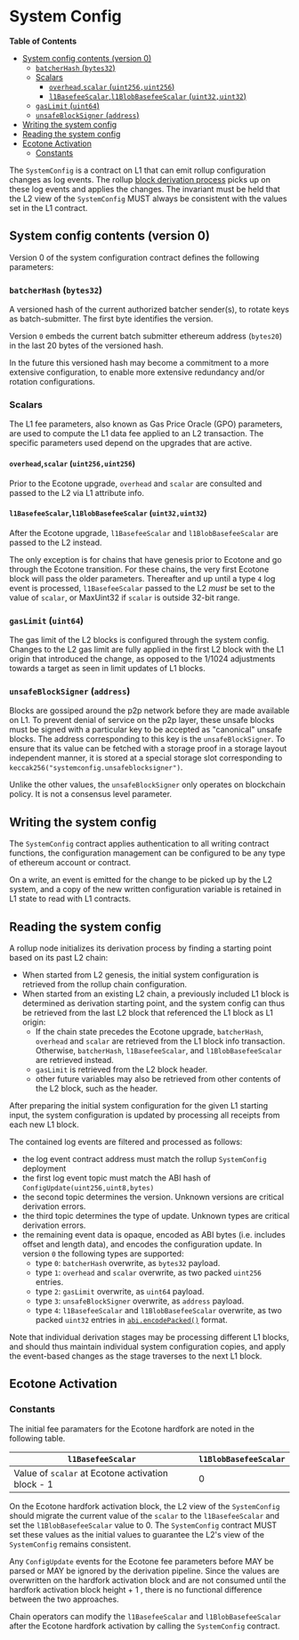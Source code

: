 # System Config

<!-- START doctoc generated TOC please keep comment here to allow auto update -->
<!-- DON'T EDIT THIS SECTION, INSTEAD RE-RUN doctoc TO UPDATE -->
**Table of Contents**

- [System config contents (version 0)](#system-config-contents-version-0)
  - [`batcherHash` (`bytes32`)](#batcherhash-bytes32)
  - [Scalars](#scalars)
    - [`overhead`,`scalar` (`uint256,uint256`)](#overheadscalar-uint256uint256)
    - [`l1BasefeeScalar`,`l1BlobBasefeeScalar` (`uint32,uint32`)](#l1basefeescalarl1blobbasefeescalar-uint32uint32)
  - [`gasLimit` (`uint64`)](#gaslimit-uint64)
  - [`unsafeBlockSigner` (`address`)](#unsafeblocksigner-address)
- [Writing the system config](#writing-the-system-config)
- [Reading the system config](#reading-the-system-config)
- [Ecotone Activation](#ecotone-activation)
  - [Constants](#constants)

<!-- END doctoc generated TOC please keep comment here to allow auto update -->

The `SystemConfig` is a contract on L1 that can emit rollup configuration changes as log events.
The rollup [block derivation process](./derivation.md) picks up on these log events and applies the changes.
The invariant must be held that the L2 view of the `SystemConfig` MUST always be consistent
with the values set in the L1 contract.

## System config contents (version 0)

Version 0 of the system configuration contract defines the following parameters:

### `batcherHash` (`bytes32`)

A versioned hash of the current authorized batcher sender(s), to rotate keys as batch-submitter.
The first byte identifies the version.

Version `0` embeds the current batch submitter ethereum address (`bytes20`) in the last 20 bytes of the versioned hash.

In the future this versioned hash may become a commitment to a more extensive configuration,
to enable more extensive redundancy and/or rotation configurations.

### Scalars

The L1 fee parameters, also known as Gas Price Oracle (GPO) parameters, are used to compute the L1
data fee applied to an L2 transaction.  The specific parameters used depend on the upgrades that
are active.

#### `overhead`,`scalar` (`uint256,uint256`)

Prior to the Ecotone upgrade, `overhead` and `scalar` are consulted and passed to the L2 via L1
attribute info.

#### `l1BasefeeScalar`,`l1BlobBasefeeScalar` (`uint32,uint32`)

After the Ecotone upgrade, `l1BasefeeScalar` and `l1BlobBasefeeScalar` are passed to the L2
instead.

The only exception is for chains that have genesis prior to Ecotone and go through the Ecotone
transition. For these chains, the very first Ecotone block will pass the older
parameters. Thereafter and up until a type `4` log event is processed, `l1BasefeeScalar` passed to
the L2 *must* be set to the value of `scalar`, or MaxUint32 if `scalar` is outside 32-bit range.

### `gasLimit` (`uint64`)

The gas limit of the L2 blocks is configured through the system config.
Changes to the L2 gas limit are fully applied in the first L2 block with the L1 origin that introduced the change,
as opposed to the 1/1024 adjustments towards a target as seen in limit updates of L1 blocks.

### `unsafeBlockSigner` (`address`)

Blocks are gossiped around the p2p network before they are made available on L1.
To prevent denial of service on the p2p layer, these unsafe blocks must be
signed with a particular key to be accepted as "canonical" unsafe blocks.
The address corresponding to this key is the `unsafeBlockSigner`. To ensure
that its value can be fetched with a storage proof in a storage layout independent
manner, it is stored at a special storage slot corresponding to
`keccak256("systemconfig.unsafeblocksigner")`.

Unlike the other values, the `unsafeBlockSigner` only operates on blockchain
policy. It is not a consensus level parameter.

## Writing the system config

The `SystemConfig` contract applies authentication to all writing contract functions,
the configuration management can be configured to be any type of ethereum account or contract.

On a write, an event is emitted for the change to be picked up by the L2 system,
and a copy of the new written configuration variable is retained in L1 state to read with L1 contracts.

## Reading the system config

A rollup node initializes its derivation process by finding a starting point based on its past L2 chain:

- When started from L2 genesis, the initial system configuration is retrieved from the rollup chain configuration.
- When started from an existing L2 chain, a previously included L1 block is determined as derivation starting point,
  and the system config can thus be retrieved from the last L2 block that referenced the L1 block as L1 origin:
  - If the chain state precedes the Ecotone upgrade, `batcherHash`, `overhead` and `scalar` are
    retrieved from the L1 block info transaction. Otherwise, `batcherHash`, `l1BasefeeScalar`, and
    `l1BlobBasefeeScalar` are retrieved instead.
  - `gasLimit` is retrieved from the L2 block header.
  - other future variables may also be retrieved from other contents of the L2 block, such as the header.

After preparing the initial system configuration for the given L1 starting input,
the system configuration is updated by processing all receipts from each new L1 block.

The contained log events are filtered and processed as follows:

- the log event contract address must match the rollup `SystemConfig` deployment
- the first log event topic must match the ABI hash of `ConfigUpdate(uint256,uint8,bytes)`
- the second topic determines the version. Unknown versions are critical derivation errors.
- the third topic determines the type of update. Unknown types are critical derivation errors.
- the remaining event data is opaque, encoded as ABI bytes (i.e. includes offset and length data),
  and encodes the configuration update. In version `0` the following types are supported:
  - type `0`: `batcherHash` overwrite, as `bytes32` payload.
  - type `1`: `overhead` and `scalar` overwrite, as two packed `uint256` entries.
  - type `2`: `gasLimit` overwrite, as `uint64` payload.
  - type `3`: `unsafeBlockSigner` overwrite, as `address` payload.
  - type `4`: `l1BasefeeScalar` and `l1BlobBasefeeScalar` overwrite, as two packed `uint32`
    entries in [`abi.encodePacked()`][encodePacked] format.

[encodePacked]: https://docs.soliditylang.org/en/latest/abi-spec.html#non-standard-packed-mode

Note that individual derivation stages may be processing different L1 blocks,
and should thus maintain individual system configuration copies,
and apply the event-based changes as the stage traverses to the next L1 block.

## Ecotone Activation

### Constants

The initial fee paramaters for the Ecotone hardfork are noted in the following table.

| `l1BasefeeScalar` | `l1BlobBasefeeScalar` |
|---------------------------------------------------|---|
| Value of `scalar` at Ecotone activation block - 1 | 0 |

On the Ecotone hardfork activation block, the L2 view of the `SystemConfig` should
migrate the current value of the `scalar` to the `l1BasefeeScalar` and set the
`l1BlobBasefeeScalar` value to 0. The `SystemConfig` contract MUST set these values
as the initial values to guarantee the L2's view of the `SystemConfig` remains
consistent.

Any `ConfigUpdate` events for the Ecotone fee parameters before MAY be parsed or
MAY be ignored by the derivation pipeline. Since the values are overwritten on
the hardfork activation block and are not consumed until the hardfork activation block
height + 1 , there is no functional difference between the two approaches.

Chain operators can modify the `l1BasefeeScalar` and `l1BlobBasefeeScalar` after
the Ecotone hardfork activation by calling the `SystemConfig` contract.

